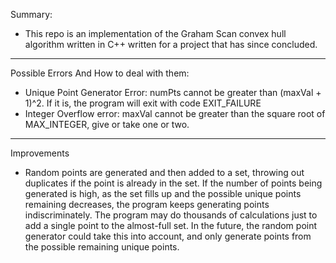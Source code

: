Summary:

- This repo is an implementation of the Graham Scan convex hull algorithm written in C++ written for a project that has since concluded.

-------------------------------------------------------------------------------------------------------------------------------------------------------------------------

Possible Errors And How to deal with them:

- Unique Point Generator Error: numPts cannot be greater than (maxVal + 1)^2. If it is, the program will exit with code EXIT_FAILURE
- Integer Overflow error: maxVal cannot be greater than the square root of MAX_INTEGER, give or take one or two.

-------------------------------------------------------------------------------------------------------------------------------------------------------------------------

Improvements

- Random points are generated and then added to a set, throwing out duplicates if the point is already in the set. If the number of points being generated is high, as the set fills up and the possible unique points remaining decreases, the program keeps generating points indiscriminately. The program may do thousands of calculations just to add a single point to the almost-full set. In the future, the random point generator could take this into account, and only generate points from the possible remaining unique points.
